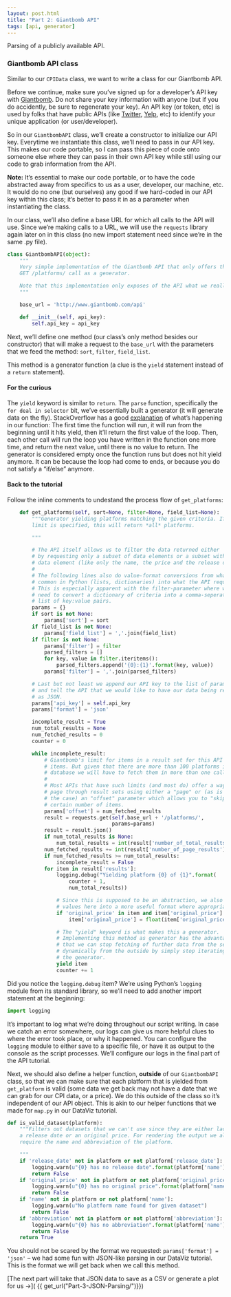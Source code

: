 ```yaml
---
layout: post.html
title: "Part 2: Giantbomb API"
tags: [api, generator]
---
```


Parsing of a publicly available API.

### Giantbomb API class

Similar to our `CPIData` class, we want to write a class for our Giantbomb API.

Before we continue, make sure you’ve signed up for a developer’s API key with [Giantbomb](http://www.giantbomb.com/api/). Do not share your key information with anyone (but if you do accidently, be sure to regenerate your key).  An API key (or token, etc) is used by folks that have public APIs (like [Twitter](http://dev.twitter.com), [Yelp](http://www.yelp.com/developers/documentation/v2/overview), etc) to identify your unique application (or user/developer).

So in our `GiantbombAPI` class, we’ll create a constructor to initialize our API key. Everytime we instantiate this class, we’ll need to pass in our API key. This makes our code portable, so I can pass this piece of code onto someone else where they can pass in their own API key while still using our code to grab information from the API.

**Note:** It’s essential to make our code portable, or to have the code abstracted away from specifics to us as a user, developer, our machine, etc. It would do no one (but ourselves) any good if we hard-coded in our API key within this class; it’s better to pass it in as a parameter when instantiating the class.

In our class, we’ll also define a base URL for which all calls to the API will use.  Since we’re making calls to a URL, we will use the `requests` library again later on in this class (no new import statement need since we’re in the same .py file).

```python
class GiantbombAPI(object):
    """
    Very simple implementation of the Giantbomb API that only offers the
    GET /platforms/ call as a generator.

    Note that this implementation only exposes of the API what we really need.
    """

    base_url = 'http://www.giantbomb.com/api'

    def __init__(self, api_key):
        self.api_key = api_key
```

Next, we’ll define one method (our class’s only method besides our constructor) that will make a request to the `base_url` with the parameters that we feed the method: `sort`, `filter`, `field_list`. 

This method is a generator function (a clue is the `yield` statement instead of a `return` statement).

#### For the curious
The `yield` keyword is similar to `return`. The `parse` function, specifically the `for deal in selector` bit, we’ve essentially built a generator (it will generate data on the fly). StackOverflow has a good [explanation](http://stackoverflow.com/questions/231767/the-python-yield-keyword-explained) of what’s happening in our function: The first time the function will run, it will run from the beginning until it hits yield, then it’ll return the first value of the loop. Then, each other call will run the loop you have written in the function one more time, and return the next value, until there is no value to return.  The generator is considered empty once the function runs but does not hit yield anymore. It can be because the loop had come to ends, or because you do not satisfy a “if/else” anymore. 

#### Back to the tutorial
Follow the inline comments to undestand the process flow of `get_platforms`:

```python
	def get_platforms(self, sort=None, filter=None, field_list=None):
	    """Generator yielding platforms matching the given criteria. If no 
	    limit is specified, this will return *all* platforms.

	    """

	    # The API itself allows us to filter the data returned either
	    # by requesting only a subset of data elements or a subset with each
	    # data element (like only the name, the price and the release date).
	    #
	    # The following lines also do value-format conversions from what's
	    # common in Python (lists, dictionaries) into what the API requires.
	    # This is especially apparent with the filter-parameter where we
	    # need to convert a dictionary of criteria into a comma-seperated
	    # list of key:value pairs.
	    params = {}
	    if sort is not None:
	        params['sort'] = sort
	    if field_list is not None:
	        params['field_list'] = ','.join(field_list)
	    if filter is not None:
	    	params['filter'] = filter
	        parsed_filters = []
	        for key, value in filter.iteritems():
	            parsed_filters.append('{0}:{1}'.format(key, value))
	        params['filter'] = ','.join(parsed_filters)

	    # Last but not least we append our API key to the list of parameters
	    # and tell the API that we would like to have our data being returned
	    # as JSON.
	    params['api_key'] = self.api_key
	    params['format'] = 'json'

	    incomplete_result = True
	    num_total_results = None
	    num_fetched_results = 0
	    counter = 0

	    while incomplete_result:
	        # Giantbomb's limit for items in a result set for this API is 100
	        # items. But given that there are more than 100 platforms in their
	        # database we will have to fetch them in more than one call.
	        #
	        # Most APIs that have such limits (and most do) offer a way to
	        # page through result sets using either a "page" or (as is here
	        # the case) an "offset" parameter which allows you to "skip" a
	        # certain number of items.
	        params['offset'] = num_fetched_results
	        result = requests.get(self.base_url + '/platforms/',
	                              params=params)
	        result = result.json()
	        if num_total_results is None:
	            num_total_results = int(result['number_of_total_results'])
	        num_fetched_results += int(result['number_of_page_results'])
	        if num_fetched_results >= num_total_results:
	            incomplete_result = False
	        for item in result['results']:
	            logging.debug("Yielding platform {0} of {1}".format(
	                counter + 1,
	                num_total_results))

	            # Since this is supposed to be an abstraction, we also convert
	            # values here into a more useful format where appropriate.
	            if 'original_price' in item and item['original_price']:
	                item['original_price'] = float(item['original_price'])

	            # The "yield" keyword is what makes this a generator.
	            # Implementing this method as generator has the advantage
	            # that we can stop fetching of further data from the server
	            # dynamically from the outside by simply stop iterating over
	            # the generator.
	            yield item
	            counter += 1
```

Did you notice the `logging.debug` item? We’re using Python’s `logging` module from its standard library, so we’ll need to add another import statement at the beginning:

```python
import logging
```

It’s important to log what we’re doing throughout our script writing.  In case we catch an error somewhere, our logs can give us more helpful clues to where the error took place, or why it happened. You can configure the `logging` module to either save to a specific file, or have it as output to the console as the script processes. We’ll configure our logs in the final part of the API tutorial.

Next, we should also define a helper function, **outside** of our `GiantbombAPI` class, so that we can make sure that each platform that is yielded from `get_platform` is valid (some data we get back may not have a date that we can grab for our CPI data, or a price).  We do this outside of the class so it’s independent of our API object. This is akin to our helper functions that we made for `map.py` in our DataViz tutorial.

```python
def is_valid_dataset(platform):
    """Filters out datasets that we can't use since they are either lacking
    a release date or an original price. For rendering the output we also
    require the name and abbreviation of the platform.

    """
    if 'release_date' not in platform or not platform['release_date']:
        logging.warn(u"{0} has no release date".format(platform['name']))
        return False
    if 'original_price' not in platform or not platform['original_price']:
        logging.warn(u"{0} has no original price".format(platform['name']))
        return False
    if 'name' not in platform or not platform['name']:
        logging.warn(u"No platform name found for given dataset")
        return False
    if 'abbreviation' not in platform or not platform['abbreviation']:
        logging.warn(u"{0} has no abbreviation".format(platform['name']))
        return False
    return True
```

You should not be scared by the format we requested: `params['format'] = 'json'` – we had some fun with JSON-like parsing in our DataViz tutorial. This is the format we will get back when we call this method.  

[The next part will take that JSON data to save as a CSV or generate a plot for us &rarr;]( {{ get_url("Part-3-JSON-Parsing/")}})